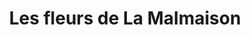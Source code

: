 ---
title: "Les fleurs de La Malmaison"
url: /rueil-malmaison/les-fleurs-de-la-malmaison/
shop: fleuriste
---